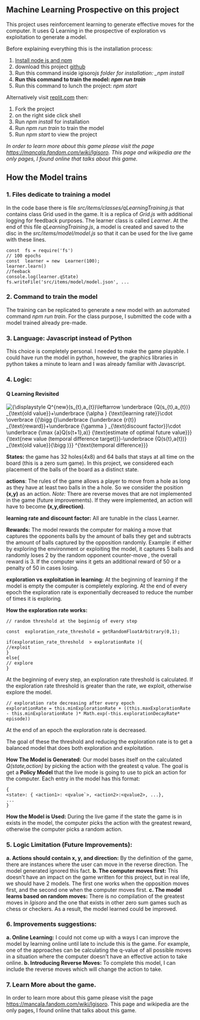 ## Machine Learning Prospective on this project

This project uses reinforcement learning to generate effective moves for the computer. It uses Q Learning in the prospective of exploration vs exploitation to generate a model.

Before explaining everything this is the installation process:

1.  [Install node js and npm](https://docs.npmjs.com/downloading-and-installing-node-js-and-npm)
2.  download this project [github](https://github.com/Blezzoh/igisorojs)
3.  Run this command inside igisoro*js folder for installation: \_npm install*
4.  **Run this command to train the model: _npm run train_**
5.  Run this command to lunch the project: _npm start_

Alternatively visit [replit.com](https://replit.com/@Blezzoh/igisorojs) then:

1. Fork the project
2. on the right side click shell
3. Run _npm install_ for installation
4. Run _npm run train_ to train the model
5. Run _npm start_ to view the project

_In order to learn more about this game please visit the page https://mancala.fandom.com/wiki/Igisoro. This page and wikipedia are the only pages, I found online that talks about this game._

## How the Model trains

### 1. Files dedicate to training a model

In the code base there is file _src/items/classes/qLearningTraining.js_ that contains class Grid used in the game. It is a replica of _Grid.js_ with additional logging for feedback purposes. The learner class is called _Learner_. At the end of this file _qLearningTraining.js_, a model is created and saved to the disc in the _src/items/model/model.js_ so that it can be used for the live game with these lines.

```
const  fs = require('fs')
// 100 epochs
const  learner = new  Learner(100);
learner.learn()
//feeback
console.log(learner.qState)
fs.writeFile('src/items/model/model.json', ...
```

### 2. Command to train the model

The training can be replicated to generate a new model with an automated command _npm run train_. For the class purpose, I submitted the code with a model trained already pre-made.

### 3. Language: Javascript instead of Python

This choice is completely personal. I needed to make the game playable. I could have run the model in python, however, the graphics libraries in python takes a minute to learn and I was already familiar with Javascript.

### 4. Logic:

#### Q Learning Revisited

![{\displaystyle Q^{new}(s_{t},a_{t})\leftarrow \underbrace {Q(s_{t},a_{t})} _{\text{old value}}+\underbrace {\alpha } _{\text{learning rate}}\cdot \overbrace {{\bigg (}\underbrace {\underbrace {r_{t}} _{\text{reward}}+\underbrace {\gamma } _{\text{discount factor}}\cdot \underbrace {\max _{a}Q(s_{t+1},a)} _{\text{estimate of optimal future value}}} _{\text{new value (temporal difference target)}}-\underbrace {Q(s_{t},a_{t})} _{\text{old value}}{\bigg )}} ^{\text{temporal difference}}}](https://wikimedia.org/api/rest_v1/media/math/render/svg/678cb558a9d59c33ef4810c9618baf34a9577686)

**States:** the game has 32 holes(4x8) and 64 balls that stays at all time on the board (this is a zero sum game). In this project, we considered each placement of the balls of the board as a distinct state.

**actions**: The rules of the game allows a player to move from a hole as long as they have at least two balls in the a hole. So we consider the position **(x,y)** as an action. _Note:_ There are reverse moves that are not implemented in the game (future improvements). If they were implemented, an action will have to become **(x,y,direction)**.

**learning rate and discount factor:** All are tunable in the class Learner.

**Rewards:** The model rewards the computer for making a move that captures the opponents balls by the amount of balls they get and subtracts the amount of balls captured by the opposition randomly. Example: if either by exploring the environment or exploiting the model, it captures 5 balls and randomly loses 2 by the random opponent counter-move , the overall reward is 3.
If the computer wins it gets an additional reward of 50 or a penalty of 50 in cases losing.

**exploration vs exploitation in learning:** At the beginning of learning if the model is empty the computer is completely exploring. At the end of every epoch the exploration rate is exponentially decreased to reduce the number of times it is exploring.

**How the exploration rate works:**

```
// random threshold at the beginnig of every step

const  exploration_rate_threshold = getRandomFloatArbitrary(0,1);

if(exploration_rate_threshold  > explorationRate ){
//exploit
}
else{
// explore
}
```

At the beginning of every step, an exploration rate threshold is calculated. If the exploration rate threshold is greater than the rate, we exploit, otherwise explore the model.

```
// exploration rate decreasing after every epoch
explorationRate = this.minExplorationRate + ((this.maxExplorationRate - this.minExplorationRate )* Math.exp(-this.explorationDecayRate* episode))
```

At the end of an epoch the exploration rate is decreased.

The goal of these the threshold and reducing the exploration rate is to get a balanced model that does both exploration and exploitation.

**How The Model is Generated:** Our model bases itself on the calculated _Q(state,action)_ by picking the action with the greatest q value. The goal is get a **Policy Model** that the live mode is going to use to pick an action for the computer. Each entry in the model has this format:

```
{
<state>: { <action1>: <qvalue`>, <action2>:<qvalue2>, ...},
...
}
```

**How the Model is Used:** During the live game if the state the game is in exists in the model, the computer picks the action with the greatest reward, otherwise the computer picks a random action.

### 5. Logic Limitation (Future Improvements):

**a. Actions should contain x, y, and direction:** By the definition of the game, there are instances where the user can move in the reverse direction. The model generated ignored this fact.
**b. The computer moves first:** This doesn't have an impact on the game written for this project, but in real life, we should have 2 models. The first one works when the opposition moves first, and the second one when the computer moves first.
**c. The model learns based on random moves:** There is no compilation of the greatest moves in _Igisoro_ and the one that exists in other zero sum games such as chess or checkers. As a result, the model learned could be improved.

### 6. Improvements suggestions:

**a. Online Learning:** I could not come up with a ways I can improve the model by learning online until late to include this is the game. For example, one of the approaches can be calculating the q-value of all possible moves in a situation where the computer doesn't have an effective action to take online.
**b. Introducing Reverse Moves:** To complete this model, I can include the reverse moves which will change the action to take.

### 7. Learn More about the game.

In order to learn more about this game please visit the page https://mancala.fandom.com/wiki/Igisoro. This page and wikipedia are the only pages, I found online that talks about this game.
